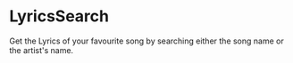 # LyricsSearch

Get the Lyrics of your favourite song by searching either the song name or the artist's name.
